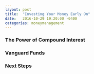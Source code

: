 ```yaml
---
layout: post
title:  "Investing Your Money Early On"
date:   2016-10-29 19:20:00 -0400
categories: moneymanagement
---
```

### The Power of Compound Interest


### Vanguard Funds


### Next Steps
